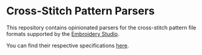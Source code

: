 # Cross-Stitch Pattern Parsers

This repository contains opinionated parsers for the cross-stitch pattern file formats supported by the [Embroidery Studio](https://github.com/embroidery-space/embroidery-studio).

You can find their respective specifications [here](https://github.com/embroidery-space/xsp-specs).
